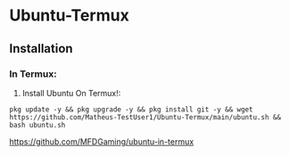 # Ubuntu-Termux

## Installation
### In Termux:
1) Install Ubuntu On Termux!:
```
pkg update -y && pkg upgrade -y && pkg install git -y && wget https://github.com/Matheus-TestUser1/Ubuntu-Termux/main/ubuntu.sh && bash ubuntu.sh
```
https://github.com/MFDGaming/ubuntu-in-termux

